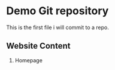 # Demo Git repository

This is the first file i will commit to a repo.

## Website Content
1. Homepage
